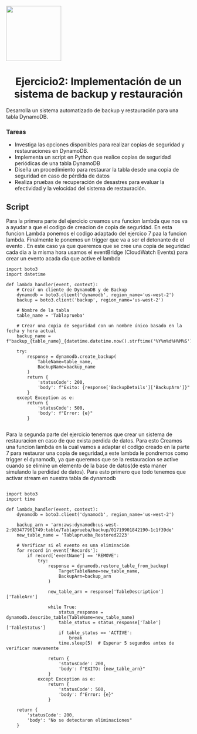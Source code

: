 <p align="left""><img src="https://semanadelcannabis.cayetano.edu.pe/assets/img/logo-upch.png" width="150">
<h1 align="center">Ejercicio2: Implementación de un sistema de backup y restauración</h1>
</p>

<p>
 Desarrolla un sistema automatizado de backup y restauración para una tabla
DynamoDB.
</p>

<h3>
Tareas
</h3>

<ul>
<li>Investiga las opciones disponibles para realizar copias de seguridad y restauraciones en
DynamoDB.</li>
<li>Implementa un script en Python que realice copias de seguridad periódicas de una tabla
DynamoDB</li>
<li>Diseña un procedimiento para restaurar la tabla desde una copia de seguridad en caso de
pérdida de datos</li>
<li>Realiza pruebas de recuperación de desastres para evaluar la efectividad y la velocidad del
sistema de restauración.</li>
</ul>
<h2>Script
</h2>
<p>
Para la primera parte del ejercicio creamos una funcion lambda que nos va a ayudar a que el codigo de creacion de copia de seguridad. En esta funcion Lambda ponemos el codigo adaptado del ejercico 7 paa la funcion lambda. Finalmente le ponemos un trigger que va a ser el detonante de el evento . En este caso ya que queremos que se cree una copia de seguridad cada dia a la misma hora usamos el eventBridge (CloudWatch Events) para crear un evento acada dia que active el lambda
</p>

```
import boto3
import datetime

def lambda_handler(event, context):
    # Crear un cliente de DynamoDB y de Backup
    dynamodb = boto3.client('dynamodb', region_name='us-west-2')
    backup = boto3.client('backup', region_name='us-west-2')

    # Nombre de la tabla
    table_name = 'Tablaprueba'

    # Crear una copia de seguridad con un nombre único basado en la fecha y hora actual
    backup_name = f"backup_{table_name}_{datetime.datetime.now().strftime('%Y%m%d%H%M%S')}"

    try:
        response = dynamodb.create_backup(
            TableName=table_name,
            BackupName=backup_name
        )
        return {
            'statusCode': 200,
            'body': f"Exito: {response['BackupDetails']['BackupArn']}"
        }
    except Exception as e:
        return {
            'statusCode': 500,
            'body': f"Error: {e}"
        }


```






<p>
Para la segunda parte del ejercicio tenemos que crear un sistema de restauracion en caso de que exista perdida de datos. Para esto Creamos una funcion lambda en la cual vamos a adaptar el codigo creado en la parte 7 para restaurar una copia de seguridad,a este lambda le pondremos como trigger el dynamodb, ya que queremos que se la restauracion se active cuando se elimine un elemento de la base de datos(de esta maner simulando la perdidad de datos). Para esto primero que todo tenemos que activar stream en nuestra tabla de dynamodb
</p>

```

import boto3
import time

def lambda_handler(event, context):
    dynamodb = boto3.client('dynamodb', region_name='us-west-2')
    
    backup_arn = 'arn:aws:dynamodb:us-west-2:983477961749:table/Tablaprueba/backup/01719901842190-1c1f39de'
    new_table_name = 'Tablaprueba_Restored2223'
    
    # Verificar si el evento es una eliminación
    for record in event['Records']:
        if record['eventName'] == 'REMOVE':
            try:
                response = dynamodb.restore_table_from_backup(
                    TargetTableName=new_table_name,
                    BackupArn=backup_arn
                )
                
                new_table_arn = response['TableDescription']['TableArn']
                
                while True:
                    status_response = dynamodb.describe_table(TableName=new_table_name)
                    table_status = status_response['Table']['TableStatus']
                    if table_status == 'ACTIVE':
                        break
                    time.sleep(5)  # Esperar 5 segundos antes de verificar nuevamente
                
                return {
                    'statusCode': 200,
                    'body': f"EXITO: {new_table_arn}"
                }
            except Exception as e:
                return {
                    'statusCode': 500,
                    'body': f"Error: {e}"
                }
    
    return {
        'statusCode': 200,
        'body': "No se detectaron eliminaciones"
    }



```
